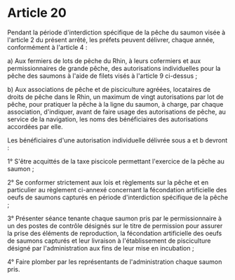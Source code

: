 # Article 20

Pendant la période d'interdiction spécifique de la pêche du saumon visée à l'article 2 du présent arrêté, les préfets peuvent délivrer, chaque année, conformément à l'article 4 :

a) Aux fermiers de lots de pêche du Rhin, à leurs cofermiers et aux permissionnaires de grande pêche, des autorisations individuelles pour la pêche des saumons à l'aide de filets visés à l'article 9 ci-dessus ;

b) Aux associations de pêche et de pisciculture agréées, locataires de droits de pêche dans le Rhin, un maximum de vingt autorisations par lot de pêche, pour pratiquer la pêche à la ligne du saumon, à charge, par chaque association, d'indiquer, avant de faire usage des autorisations de pêche, au service de la navigation, les noms des bénéficiaires des autorisations accordées par elle.

Les bénéficiaires d'une autorisation individuelle délivrée sous a et b devront :

1° S'être acquittés de la taxe piscicole permettant l'exercice de la pêche au saumon ;

2° Se conformer strictement aux lois et règlements sur la pêche et en particulier au règlement ci-annexé concernant la fécondation artificielle des oeufs de saumons capturés en période d'interdiction spécifique de la pêche ;

3° Présenter séance tenante chaque saumon pris par le permissionnaire à un des postes de contrôle désignés sur le titre de permission pour assurer la prise des éléments de reproduction, la fécondation artificielle des oeufs de saumons capturés et leur livraison à l'établissement de pisciculture désigné par l'administration aux fins de leur mise en incubation ;

4° Faire plomber par les représentants de l'administration chaque saumon pris.
